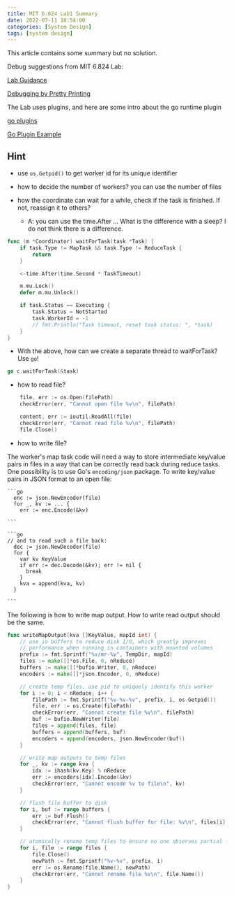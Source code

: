 ```yaml
---
title: MIT 6.824 Lab1 Summary
date: 2022-07-11 18:54:00
categories: [System Design]
tags: [system design]
---
```

This article contains some summary but no solution.

<!--more-->

Debug suggestions from MIT 6.824 Lab:

[Lab Guidance](https://pdos.csail.mit.edu/6.824/labs/guidance.html)

[Debugging by Pretty Printing](https://blog.josejg.com/debugging-pretty/)

The Lab uses plugins, and here are some intro about the go runtime plugin

[go plugins](https://tpaschalis.github.io/golang-plugins/)

[Go Plugin Example](https://github.com/vladimirvivien/go-plugin-example)

## Hint
- use `os.Getpid()` to get worker id for its unique identifier

- how to decide the number of workers? you can use the number of files

- how the coordinate can wait for a while, check if the task is finished. If not, reassign it to others?
  - A: you can use the time.After ... What is the difference with a sleep? I do not think there is a difference. 

```go
func (m *Coordinator) waitForTask(task *Task) {
	if task.Type != MapTask && task.Type != ReduceTask {
		return
	}

	<-time.After(time.Second * TaskTimeout)

	m.mu.Lock()
	defer m.mu.Unlock()

	if task.Status == Executing {
		task.Status = NotStarted
		task.WorkerId = -1
		// fmt.Println("Task timeout, reset task status: ", *task)
	}
}
```

- With the above, how can we create a separate thread to waitForTask? Use `go`! 
```go
go c.waitForTask(&task)
```

- how to read file?
```go
	file, err := os.Open(filePath)
	checkError(err, "Cannot open file %v\n", filePath)

	content, err := ioutil.ReadAll(file)
	checkError(err, "Cannot read file %v\n", filePath)
	file.Close()
```

- how to write file? 

The worker's map task code will need a way to store intermediate key/value pairs in files in a way that can be correctly read back during reduce tasks. One possibility is to use Go's `encoding/json` package. To write key/value pairs in JSON format to an open file:
    
    ```go
      enc := json.NewEncoder(file)
      for _, kv := ... {
        err := enc.Encode(&kv)
    
    ```
    
    ```go
    // and to read such a file back: 
      dec := json.NewDecoder(file)
      for {
        var kv KeyValue
        if err := dec.Decode(&kv); err != nil {
          break
        }
        kva = append(kva, kv)
      }
    
    ```
The following is how to write map output. How to write read output should be the same. 
```go
func writeMapOutput(kva []KeyValue, mapId int) {
	// use io buffers to reduce disk I/O, which greatly improves
	// performance when running in containers with mounted volumes
	prefix := fmt.Sprintf("%v/mr-%v", TempDir, mapId)
	files := make([]*os.File, 0, nReduce)
	buffers := make([]*bufio.Writer, 0, nReduce)
	encoders := make([]*json.Encoder, 0, nReduce)

	// create temp files, use pid to uniquely identify this worker
	for i := 0; i < nReduce; i++ {
		filePath := fmt.Sprintf("%v-%v-%v", prefix, i, os.Getpid())
		file, err := os.Create(filePath)
		checkError(err, "Cannot create file %v\n", filePath)
		buf := bufio.NewWriter(file)
		files = append(files, file)
		buffers = append(buffers, buf)
		encoders = append(encoders, json.NewEncoder(buf))
	}

	// write map outputs to temp files
	for _, kv := range kva {
		idx := ihash(kv.Key) % nReduce
		err := encoders[idx].Encode(&kv)
		checkError(err, "Cannot encode %v to file\n", kv)
	}

	// flush file buffer to disk
	for i, buf := range buffers {
		err := buf.Flush()
		checkError(err, "Cannot flush buffer for file: %v\n", files[i].Name())
	}

	// atomically rename temp files to ensure no one observes partial files
	for i, file := range files {
		file.Close()
		newPath := fmt.Sprintf("%v-%v", prefix, i)
		err := os.Rename(file.Name(), newPath)
		checkError(err, "Cannot rename file %v\n", file.Name())
	}
}
```